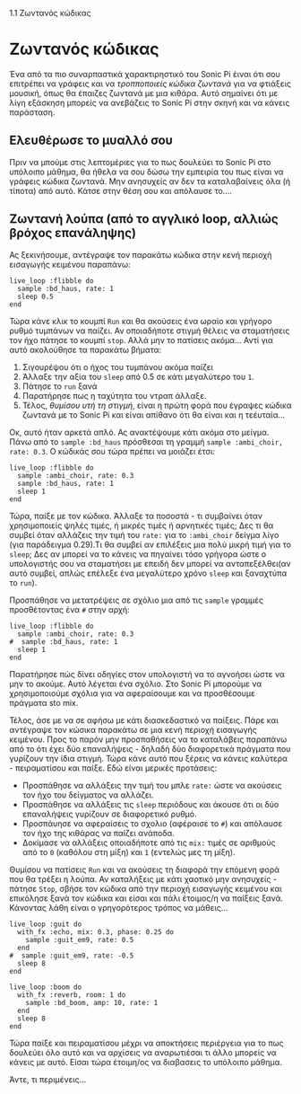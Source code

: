 1.1 Ζωντανός κώδικας

# Ζωντανός κώδικας

Ένα από τα πιο συναρπαστικά χαρακτιρηστικό του Sonic Pi έιναι ότι σου επιτρέπει 
να γράφεις και να *τροπποποιείς κώδικα ζωντανά*  για να φτιάξεις μουσική, όπως
θα έπαιζες ζωντανά με μια κιθάρα. Αυτό σημαίνει ότι με λίγη εξάσκηση μπορείς να
ανεβάζεις το Sonic Pi στην σκηνή και να κάνεις παράσταση.

## Ελευθέρωσε το μυαλλό σου

Πριν να μπούμε στις λεπτομέριες για το πως δουλεύει το Sonic Pi στο υπόλοιπο μάθημα,
θα ήθελα να σου δώσω την εμπειρία του πως είναι να γράφεις κώδικα ζωντανά.
Μην ανησυχείς αν δεν τα καταλαβαίνεις όλα (ή τίποτα) από αυτό. Κάτσε στην θέση σου
και απόλαυσε το....

## Ζωντανή λούπα (από το αγγλικό loop, αλλιώς βρόχος επανάληψης) 
Ας ξεκινήσουμε, αντέγραψε τον παρακάτω κώδικα στην κενή περιοχή εισαγωγής κειμένου παραπάνω: 

```
live_loop :flibble do
  sample :bd_haus, rate: 1
  sleep 0.5
end
```

Τώρα κάνε κλικ το κουμπί `Run` και θα ακούσεις ένα ωραίο και γρήγορο ρυθμό 
τυμπάνων να παίζει. Αν οποιαδήποτε στιγμή θέλεις να σταματήσεις τον ήχο πάτησε
το κουμπί `stop`. Αλλά μην το πατίσεις ακόμα... Αντί για αυτό ακολούθησε τα 
παρακάτω βήματα:     

1. Σιγουρέψου ότι ο ήχος του τυμπάνου ακόμα παίζει
2. Άλλαξε την αξία του `sleep` από 0.5 σε κάτι μεγαλύτερο του `1`.
3. Πάτησε το `run` ξανά
4. Παρατήρησε πως η ταχύτητα του ντραπ άλλαξε.
5. Τέλος, *θυμίσου υτή τη στιγμή*, είναι η πρώτη φορά που έγραψες κώδικα ζωντανά
με το Sonic Pi και είναι απίθανο ότι θα είναι και η τεέυταία...

Οκ, αυτό ήταν αρκετά απλό. Ας ανακτέψουμε κάτι ακόμα στο μείγμα. Πάνω από το 
`sample :bd_haus` πρόσθεσαι τη γραμμή `sample :ambi_choir, rate: 0.3`. Ο κώδικάς σου τώρα πρέπει 
να μοιάζει έτσι:

```
live_loop :flibble do
  sample :ambi_choir, rate: 0.3
  sample :bd_haus, rate: 1
  sleep 1
end
```

Τώρα, παίξε με τον κώδικα. Άλλαξε τα ποσοστά - τι συμβαίνει όταν χρησιμοποιείς
ψηλές τιμές, ἠ μικρές τιμές ἠ αρνητικές τιμές; Δες τι θα συμβεί όταν αλλάζεις
την τιμή του `rate:` για το `:ambi_choir` δείγμα λίγο (για παράδειγμα 0.29).Τι θα συμβεί
αν επιλέξεις μια πολύ μικρή τιμή για το `sleep`; Δες αν μπορεί να το κάνεις να πηγαίνει τόσο γρήγορα
ώστε ο υπολογιστής σου να σταματήσει με επειδή δεν μπορεί να ανταπεξέλθει(αν αυτό συμβεί, απλώς 
επέλεξε ένα μεγαλύτερο χρόνο `sleep` και ξαναχτύπα το `run`). 

Προσπάθησε να μετατρέψεις σε σχόλιο μια από τις `sample` γραμμές προσθέτοντας 
ένα `#` στην αρχή:

```
live_loop :flibble do
  sample :ambi_choir, rate: 0.3
#  sample :bd_haus, rate: 1
  sleep 1
end

```
Παρατήρησε πώς δίνει οδηγίες στον υπολογιστή να το αγνοήσει ώστε να μην το ακούμε.
Αυτό λέγεται ένα σχόλιο. Στο Sonic Pi μπορούμε να χρησιμοποιούμε σχόλια
για να αφεραίσουμε και να προσθέσουμε πράγματα sto mix.

Τέλος, άσε με να σε αφήσω με κάτι διασκεδαστικό να παίξεις. Πάρε και αντέγραψε 
τον κώσικα παρακάτω σε μια κενή περιοχή εισαγωγής κειμένου. Προς το παρόν μην προσπαθήσεις 
να το καταλάβεις παραπάνω από το ότι έχει δύο επαναλήψεις - δηλαδή δύο διαφορετικά 
πράγματα που γυρίζουν την ίδια στιγμή. Τώρα κάνε αυτό που ξέρεις να κάνεις καλύτερα -
πειραματίσου και παίξε. Εδώ είναι μερικές προτάσεις:

* Προσπάθησε να αλλάξεις την τιμή του μπλε `rate:` ώστε να ακούσεις τον ήχο του 
δείγματος να αλλάζει.
* Προσπάθησε να αλλάξεις τις `sleep` περιόδους και άκουσε ότι οι δύο επαναλήψεις
γυρίζουν σε διαφορετικό ρυθμό. 
* Προσπάυησε να αφεραίσεις το σχολιο (αφέραισε το `#`) και απόλαυσε τον ήχο
της κιθάρας να παίζει ανάποδα.
* Δοκίμασε να αλλάξεις οποιαδήποτε από τις `mix:` τιμές σε αριθμούς από το `0`
(καθόλου στη μίξη) και `1` (εντελώς μες τη μίξη).

Θυμίσου να πατίσεις `Run` και να ακούσεις τη διαφορά την επόμενη φορά που θα τρέξει 
η λούπα. Αν καταλήξεις με κάτι χαοτικό μην ανησυχείς - πάτησε `Stop`, σβήσε τον κώδικα
από την περιοχή εισαγωγής κειμένου και επικόλησε ξανά τον κώδικα και είσαι και πάλι έτοιμος/η
να παίξεις ξανά. Κάνοντας λάθη είναι ο γρηγορότερος τρόπος να μάθεις...
  
```
live_loop :guit do
  with_fx :echo, mix: 0.3, phase: 0.25 do
    sample :guit_em9, rate: 0.5
  end
#  sample :guit_em9, rate: -0.5
  sleep 8
end

live_loop :boom do
  with_fx :reverb, room: 1 do
    sample :bd_boom, amp: 10, rate: 1
  end
  sleep 8
end
```
Τώρα παίξε και πειραματίσου μέχρι να αποκτήσεις περιέργεια για το πως 
δουλεύει όλο αυτό και να αρχίσεις να αναρωτιέσαι τι άλλο μπορείς να κάνεις 
με αυτό. Είσαι τώρα έτοιμη/ος να διαβασεις το υπόλοιπο μάθημα.

Άντε, τι περιμένεις...
